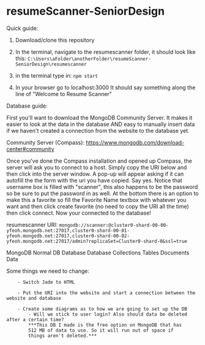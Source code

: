 # resumeScanner-SeniorDesign

Quick guide:

1) Download/clone this repository

2) In the terminal, navigate to the resumescanner folder,
   it should look like this: `C:\Users\aFolder\anotherFolder\resumeScanner-SeniorDesign\resumescanner`

3) in the terminal type in: `npm start`

4) In your browser go to localhost:3000
   It should say something along the line of "Welcome to Resume Scanner"
   

Database guide:

First you'll want to download the MongoDB Community Server. It makes it easier to look at the data in the database AND easy to manually insert data if we haven't created a connection from the website to the database yet.

Community Server (Compass): https://www.mongodb.com/download-center#community

Once you've done the Compass installation and opened up Compass, the server will ask you to connect to a host. Simply copy the URI below and then click into the server window. A pop-up will appear asking if it can autofill the the form with the uri you have copied. Say yes. Notice that username box is filled with "scanner", this also happens to be the password so be sure to put the password in as well. At the bottom there is an option to make this a favorite so fill the Favorite Name textbox with whatever you want and then click create favorite (no need to copy the URI all the time) then click connect. Now your connected to the database!

resumescanner URI: `mongodb://scanner:@cluster0-shard-00-00-yfeoh.mongodb.net:27017,cluster0-shard-00-01-yfeoh.mongodb.net:27017,cluster0-shard-00-02-yfeoh.mongodb.net:27017/admin?replicaSet=Cluster0-shard-0&ssl=true`

MongoDB			Normal DB
Database		Database
Collections		Tables
Documents		Data

Some things we need to change:
		
		- Switch Jade to HTML
		
		- Put the URI into the website and start a connection between the website and database
		
		- Create some diagrams as to how we are going to set up the DB
			- Will we stick to user login? Also should data be deleted after a certain time? 
			***This DB I made is the free option on MongoDB that has 
			512 MB of data to use. So it will run out of space if 
			things aren't deleted.*** 